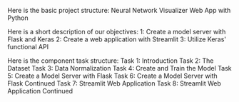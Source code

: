 Here is the basic project structure:
Neural Network Visualizer Web App with Python


Here is a short description of our objectives:
1: Create a model server with Flask and Keras
2: Create a web application with Streamlit
3: Utilize Keras' functional API


Here is the component task structure:
Task 1: Introduction
Task 2: The Dataset
Task 3: Data Normalization
Task 4: Create and Train the Model
Task 5: Create a Model Server with Flask
Task 6: Create a Model Server with Flask Continued
Task 7: Streamlit Web Application
Task 8: Streamlit Web Application Continued

